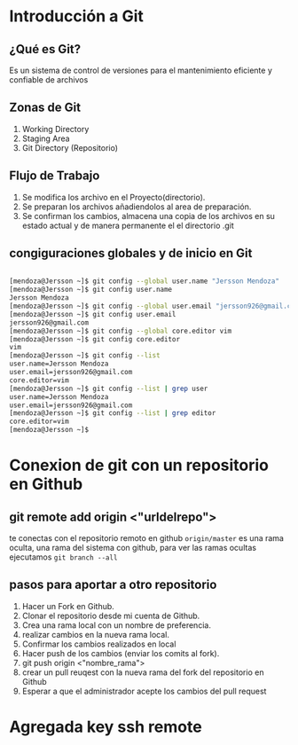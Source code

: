 # Introducción a Git

## ¿Qué es Git?
Es un sistema de control de versiones para el mantenimiento eficiente y confiable de archivos

## Zonas de Git

1. Working Directory
2. Staging Area
3. Git Directory (Repositorio)

## Flujo de Trabajo

1. Se modifica los archivo en el Proyecto(directorio).
2. Se preparan los archivos añadiendolos al area de preparación.
3. Se confirman los cambios, almacena una copia de los archivos en su estado actual y de manera permanente el el directorio .git

## congiguraciones globales y de inicio en Git

```bash

[mendoza@Jersson ~]$ git config --global user.name "Jersson Mendoza"
[mendoza@Jersson ~]$ git config user.name
Jersson Mendoza
[mendoza@Jersson ~]$ git config --global user.email "jersson926@gmail.com"
[mendoza@Jersson ~]$ git config user.email
jersson926@gmail.com
[mendoza@Jersson ~]$ git config --global core.editor vim
[mendoza@Jersson ~]$ git config core.editor
vim
[mendoza@Jersson ~]$ git config --list
user.name=Jersson Mendoza
user.email=jersson926@gmail.com
core.editor=vim
[mendoza@Jersson ~]$ git config --list | grep user
user.name=Jersson Mendoza
user.email=jersson926@gmail.com
[mendoza@Jersson ~]$ git config --list | grep editor
core.editor=vim
[mendoza@Jersson ~]$ 
```

# Conexion de git con un repositorio en Github

## git remote add origin <"urldelrepo">
te conectas con el repositorio remoto en github
`origin/master` es una rama oculta, una rama del sistema con github, para ver las ramas ocultas ejecutamos `git branch --all`

## pasos para aportar a otro repositorio
1. Hacer un Fork en Github.
2. Clonar el repositorio desde mi cuenta de Github.
3. Crea una rama local con un nombre de preferencia.
4. realizar cambios en la nueva rama local.
5. Confirmar los cambios realizados en local
6. Hacer  push de los cambios (enviar los comits al fork).
7. git push origin <"nombre_rama">
8. crear un pull reuqest con la nueva rama del fork del repositorio en Github 
9. Esperar a que el administrador acepte los cambios del pull request

# Agregada key ssh remote